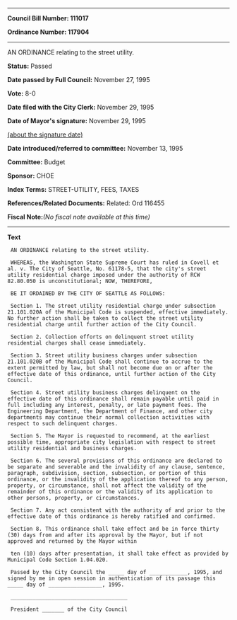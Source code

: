 

********

**Council Bill Number: 111017**
   
**Ordinance Number: 117904**
********

 AN ORDINANCE relating to the street utility.

**Status:** Passed
   
**Date passed by Full Council:** November 27, 1995
   
**Vote:** 8-0
   
**Date filed with the City Clerk:** November 29, 1995
   
**Date of Mayor's signature:** November 29, 1995
   
[(about the signature date)](/~public/approvaldate.htm)
   
   
   
**Date introduced/referred to committee:** November 13, 1995
   
**Committee:** Budget
   
**Sponsor:** CHOE
   
   
**Index Terms:** STREET-UTILITY, FEES, TAXES

**References/Related Documents:** Related: Ord 116455

**Fiscal Note:**_(No fiscal note available at this time)_

********

**Text**
   
```
 AN ORDINANCE relating to the street utility.

 WHEREAS, the Washington State Supreme Court has ruled in Covell et al. v. The City of Seattle, No. 61178-5, that the city's street utility residential charge imposed under the authority of RCW 82.80.050 is unconstitutional; NOW, THEREFORE,

 BE IT ORDAINED BY THE CITY OF SEATTLE AS FOLLOWS:

 Section 1. The street utility residential charge under subsection 21.101.020A of the Municipal Code is suspended, effective immediately. No further action shall be taken to collect the street utility residential charge until further action of the City Council.

 Section 2. Collection efforts on delinquent street utility residential charges shall cease immediately.

 Section 3. Street utility business charges under subsection 21.101.020B of the Municipal Code shall continue to accrue to the extent permitted by law, but shall not become due on or after the effective date of this ordinance, until further action of the City Council.

 Section 4. Street utility business charges delinquent on the effective date of this ordinance shall remain payable until paid in full including any interest, penalty, or late payment fees. The Engineering Department, the Department of Finance, and other city departments may continue their normal collection activities with respect to such delinquent charges.

 Section 5. The Mayor is requested to recommend, at the earliest possible time, appropriate city legislation with respect to street utility residential and business charges.

 Section 6. The several provisions of this ordinance are declared to be separate and severable and the invalidity of any clause, sentence, paragraph, subdivision, section, subsection, or portion of this ordinance, or the invalidity of the application thereof to any person, property, or circumstance, shall not affect the validity of the remainder of this ordinance or the validity of its application to other persons, property, or circumstances.

 Section 7. Any act consistent with the authority of and prior to the effective date of this ordinance is hereby ratified and confirmed.

 Section 8. This ordinance shall take effect and be in force thirty (30) days from and after its approval by the Mayor, but if not approved and returned by the Mayor within

 ten (10) days after presentation, it shall take effect as provided by Municipal Code Section 1.04.020.

 Passed by the City Council the _____ day of ____________, 1995, and signed by me in open session in authentication of its passage this _____ day of _________________, 1995.

 _____________________________________

 President _______ of the City Council

```
